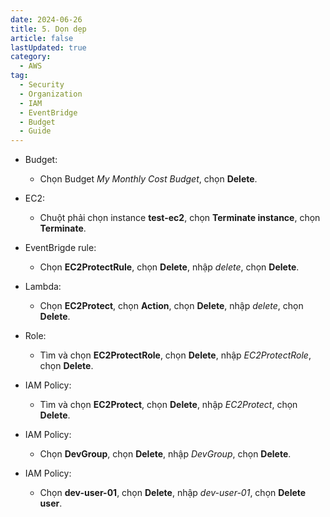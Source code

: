 ```yaml
---
date: 2024-06-26
title: 5. Dọn dẹp
article: false
lastUpdated: true
category:
  - AWS
tag:
  - Security
  - Organization
  - IAM
  - EventBridge
  - Budget
  - Guide
---
```


- Budget:

  - Chọn Budget _My Monthly Cost Budget_, chọn **Delete**.

- EC2:

  - Chuột phải chọn instance **test-ec2**, chọn **Terminate instance**, chọn **Terminate**.

- EventBrigde rule:

  - Chọn **EC2ProtectRule**, chọn **Delete**, nhập _delete_, chọn **Delete**.

- Lambda:

  - Chọn **EC2Protect**, chọn **Action**, chọn **Delete**, nhập _delete_, chọn **Delete**.

- Role:

  - Tìm và chọn **EC2ProtectRole**, chọn **Delete**, nhập _EC2ProtectRole_, chọn **Delete**.

- IAM Policy:

  - Tìm và chọn **EC2Protect**, chọn **Delete**, nhập _EC2Protect_, chọn **Delete**.

- IAM Policy:

  - Chọn **DevGroup**, chọn **Delete**, nhập _DevGroup_, chọn **Delete**.

- IAM Policy:
  - Chọn **dev-user-01**, chọn **Delete**, nhập _dev-user-01_, chọn **Delete user**.
